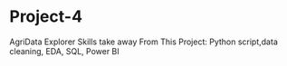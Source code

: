 # Project-4
AgriData Explorer
Skills take away From This Project: Python script,data cleaning, EDA, SQL, Power BI

